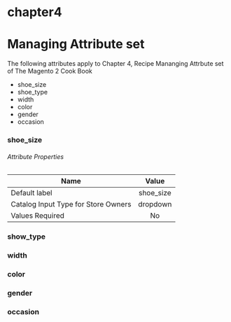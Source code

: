 # chapter4

# Managing Attribute set

The following attributes apply to Chapter 4, Recipe Mananging Attrbute set of The Magento 2 Cook Book

- shoe_size
- shoe_type
- width
- color
- gender
- occasion

### shoe_size

###### Attribute Properties
| Name                                  | Value         |
| --------------------------------------|:-------------:|
| Default label                         | shoe_size     |
| Catalog Input Type for Store Owners   | dropdown      |
| Values Required                       | No            |

### show_type

### width

### color

### gender

### occasion





